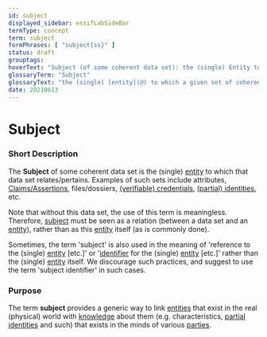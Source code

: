 ```yaml
---
id: subject
displayed_sidebar: essifLabSideBar
termType: concept
term: subject
formPhrases: [ "subject{ss}" ]
status: draft
grouptags:
hoverText: "Subject (of some coherent data set): the (single) Entity to which a coherent data set relates/pertains, such as attributes, Claims/Assertions, files/dossiers, (verifiable) credentials, Partial Identities, Employment Contracts, etc."
glossaryTerm: "Subject"
glossaryText: "the (single) [entity](@) to which a given set of coherent data relates/pertains. Examples of such sets include attributes, [Claims/Assertions](assertion@), files/dossiers, [(verifiable) credentials](credential@), [(partial) identities](partial-identity@), [employment contracts](employment-contract@), etc."
date: 20210613
---
```


# Subject

### Short Description

The **Subject** of some coherent data set is the (single) [entity](@) to which that data set relates/pertains. Examples of such sets include attributes, [Claims/Assertions](assertion@), files/dossiers, [(verifiable) credentials](credential@), [(partial) identities](partial-identity@), etc.

Note that without this data set, the use of this term is meaningless. Therefore, [subject](@) must be seen as a relation (between a data set and an [entity](@)), rather than as this [entity](@) itself (as is commonly done).

Sometimes, the term 'subject' is also used in the meaning of 'reference to the (single) [entity](@) [etc.]' or '[identifier](@) for the (single) [entity](@) [etc.]' rather than the (single) [entity](@) itself. We discourage such practices, and suggest to use the term 'subject identifier' in such cases.

### Purpose

The term **subject** provides a generic way to link [entities](@) that exist in the real (physical) world with [knowledge](@) about them (e.g. characteristics, [partial identities](partial-identity@) and such) that exists in the minds of various [parties](@).